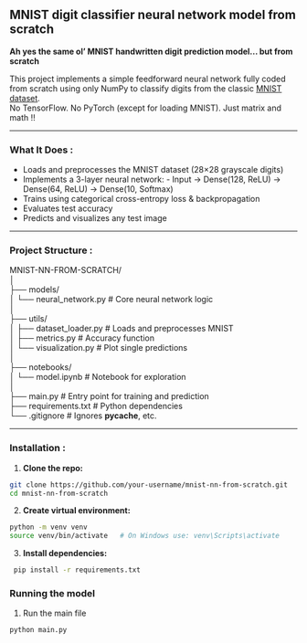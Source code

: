 ## MNIST digit classifier neural network model from scratch

**Ah yes the same ol’ MNIST handwritten digit prediction model... but from scratch** 

This project implements a simple feedforward neural network   fully coded from scratch using only NumPy  to classify digits from the classic [MNIST dataset](http://yann.lecun.com/exdb/mnist/).  
No TensorFlow. No PyTorch (except for loading MNIST). Just matrix and math !!

---

### What It Does : 

- Loads and preprocesses the MNIST dataset (28×28 grayscale digits)
- Implements a 3-layer neural network:
	  - Input → Dense(128, ReLU) → Dense(64, ReLU) → Dense(10, Softmax)
- Trains using categorical cross-entropy loss & backpropagation
- Evaluates test accuracy
- Predicts and visualizes any test image

---

### Project Structure : 

MNIST-NN-FROM-SCRATCH/  
│  
├── models/  
│ └── neural_network.py # Core neural network logic  
│  
├── utils/  
│ ├── dataset_loader.py # Loads and preprocesses MNIST  
│ ├── metrics.py # Accuracy function  
│ └── visualization.py # Plot single predictions  
│  
├── notebooks/  
│ └── model.ipynb # Notebook for exploration  
│  
├── main.py # Entry point for training and prediction  
├── requirements.txt # Python dependencies  
└── .gitignore # Ignores **pycache**, etc.


---

### Installation :

1. **Clone the repo:**

```bash
git clone https://github.com/your-username/mnist-nn-from-scratch.git
cd mnist-nn-from-scratch
```

2. **Create virtual environment:**
   
``` bash
python -m venv venv
source venv/bin/activate   # On Windows use: venv\Scripts\activate
```

3. **Install dependencies:**
```bash
 pip install -r requirements.txt
```

### Running the model

1. Run the main file
   
```bash
python main.py
```

